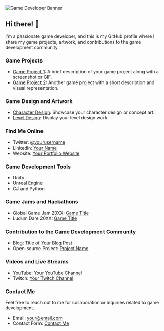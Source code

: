 <!-- Game Developer Banner -->
![Game Developer Banner](https://user-images.githubusercontent.com/73615829/250395256-3a59e1b7-5296-4816-94d5-23d0dfe37850.jpg)

## Hi there! 👋

I'm a passionate game developer, and this is my GitHub profile where I share my game projects, artwork, and contributions to the game development community.

### Game Projects

- [Game Project 1](https://github.com/yourusername/game-project-1): A brief description of your game project along with a screenshot or GIF.
- [Game Project 2](https://github.com/yourusername/game-project-2): Another game project with a short description and visual representation.

### Game Design and Artwork

- [Character Design](https://example.com/character_design.png): Showcase your character design or concept art.
- [Level Design](https://example.com/level_design.png): Display your level design work.

### Find Me Online

- Twitter: [@yourusername](https://twitter.com/yourusername)
- LinkedIn: [Your Name](https://www.linkedin.com/in/yourname)
- Website: [Your Portfolio Website](https://yourportfolio.com)

### Game Development Tools

- Unity
- Unreal Engine
- C# and Python

### Game Jams and Hackathons

- Global Game Jam 20XX: [Game Title](https://globalgamejam.org/game/title)
- Ludum Dare 20XX: [Game Title](https://ldjam.com/games/title)

### Contribution to the Game Development Community

- Blog: [Title of Your Blog Post](https://yourblog.com/article)
- Open-source Project: [Project Name](https://github.com/yourusername/project)

### Videos and Live Streams

- YouTube: [Your YouTube Channel](https://www.youtube.com/yourchannel)
- Twitch: [Your Twitch Channel](https://www.twitch.tv/yourchannel)

### Contact Me

Feel free to reach out to me for collaboration or inquiries related to game development.

- Email: your@email.com
- Contact Form: [Contact Me](https://yourwebsite.com/contact)

<!--
### Hi there 👋
**AweGuider/aweguider** is a ✨ _special_ ✨ repository because its `README.md` (this file) appears on your GitHub profile.

Here are some ideas to get you started:

- 🔭 I’m currently working on ...
- 🌱 I’m currently learning ...
- 👯 I’m looking to collaborate on ...
- 🤔 I’m looking for help with ...
- 💬 Ask me about ...
- 📫 How to reach me: ...
- 😄 Pronouns: ...
- ⚡ Fun fact: ...
-->
